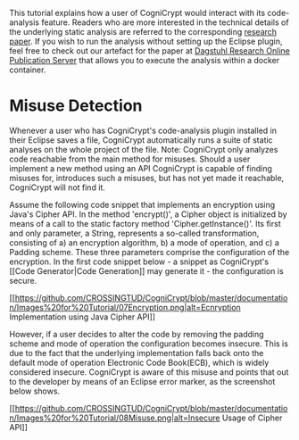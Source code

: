 This tutorial explains how a user of CogniCrypt would interact with its code-analysis feature. Readers who are more interested in the technical details of the underlying static analysis are referred to the corresponding [research paper](http://drops.dagstuhl.de/opus/volltexte/2018/9215/pdf/LIPIcs-ECOOP-2018-10.pdf). If you wish to run the analysis without setting up the Eclipse plugin, feel free to check out our artefact for the paper at [Dagstuhl Research Online Publication Server](http://drops.dagstuhl.de/opus/volltexte/2018/9237/pdf/DARTS-4-3-6.pdf) that allows you to execute the analysis within a docker container.

# Misuse Detection

Whenever a user who has CogniCrypt's code-analysis plugin installed in their Eclipse saves a file, CogniCrypt automatically runs a suite of static analyses on the whole project of the file. Note: CogniCrypt only analyzes code reachable from the main method for misuses. Should a user implement a new method using an API CogniCrypt is capable of finding misuses for, introduces such a misuses, but has not yet made it reachable, CogniCrypt will not find it.

Assume the following code snippet that implements an encryption using Java's Cipher API. In the method 'encrypt()', a  Cipher object is initialized by means of a call to the static factory method 'Cipher.getInstance()'. Its first and only parameter, a String, represents a so-called transformation, consisting of a) an encryption algorithm, b) a mode of operation, and c) a Padding scheme. These three parameters comprise the configuration of the encryption. In the first code snippet below - a snippet as CogniCrypt's [[Code Generator|Code Generation]] may generate it - the configuration is secure. 

[[https://github.com/CROSSINGTUD/CogniCrypt/blob/master/documentation/Images%20for%20Tutorial/07Encryption.png|alt=Ecnryption Implementation using Java Cipher API]]

However, if a user decides to alter the code by removing the padding scheme and mode of operation the configuration becomes insecure. This is due to the fact that the underlying implementation falls back onto the default mode of operation Electronic Code Book(ECB), which is widely considered insecure. CogniCrypt is aware of this misuse and points that out to the developer by means of an Eclipse error marker, as the screenshot below shows.

[[https://github.com/CROSSINGTUD/CogniCrypt/blob/master/documentation/Images%20for%20Tutorial/08Misuse.png|alt=Insecure Usage of Cipher API]]